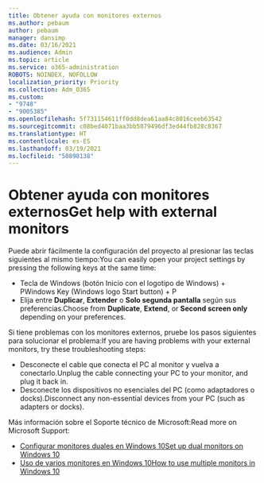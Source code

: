 ```yaml
---
title: Obtener ayuda con monitores externos
ms.author: pebaum
author: pebaum
manager: dansimp
ms.date: 03/16/2021
ms.audience: Admin
ms.topic: article
ms.service: o365-administration
ROBOTS: NOINDEX, NOFOLLOW
localization_priority: Priority
ms.collection: Adm_O365
ms.custom:
- "9748"
- "9005385"
ms.openlocfilehash: 5f731154611ff0dd8dea61aa84c8016ceeb63542
ms.sourcegitcommit: c08bed4071baa3bb5879496df3ed44fb828c8367
ms.translationtype: HT
ms.contentlocale: es-ES
ms.lasthandoff: 03/19/2021
ms.locfileid: "50898138"
---
```

# <a name="get-help-with-external-monitors"></a><span data-ttu-id="3d40e-102">Obtener ayuda con monitores externos</span><span class="sxs-lookup"><span data-stu-id="3d40e-102">Get help with external monitors</span></span>

<span data-ttu-id="3d40e-103">Puede abrir fácilmente la configuración del proyecto al presionar las teclas siguientes al mismo tiempo:</span><span class="sxs-lookup"><span data-stu-id="3d40e-103">You can easily open your project settings by pressing the following keys at the same time:</span></span>

- <span data-ttu-id="3d40e-104">Tecla de Windows (botón Inicio con el logotipo de Windows) + P</span><span class="sxs-lookup"><span data-stu-id="3d40e-104">Windows Key (Windows logo Start button) + P</span></span>
- <span data-ttu-id="3d40e-105">Elija entre **Duplicar**, **Extender** o **Solo segunda pantalla** según sus preferencias.</span><span class="sxs-lookup"><span data-stu-id="3d40e-105">Choose from **Duplicate**, **Extend**, or **Second screen only** depending on your preferences.</span></span>

<span data-ttu-id="3d40e-106">Si tiene problemas con los monitores externos, pruebe los pasos siguientes para solucionar el problema:</span><span class="sxs-lookup"><span data-stu-id="3d40e-106">If you are having problems with your external monitors, try these troubleshooting steps:</span></span>

- <span data-ttu-id="3d40e-107">Desconecte el cable que conecta el PC al monitor y vuelva a conectarlo.</span><span class="sxs-lookup"><span data-stu-id="3d40e-107">Unplug the cable connecting your PC to your monitor, and plug it back in.</span></span>
- <span data-ttu-id="3d40e-108">Desconecte los dispositivos no esenciales del PC (como adaptadores o docks).</span><span class="sxs-lookup"><span data-stu-id="3d40e-108">Disconnect any non-essential devices from your PC (such as adapters or docks).</span></span>

<span data-ttu-id="3d40e-109">Más información sobre el Soporte técnico de Microsoft:</span><span class="sxs-lookup"><span data-stu-id="3d40e-109">Read more on Microsoft Support:</span></span>

- [<span data-ttu-id="3d40e-110">Configurar monitores duales en Windows 10</span><span class="sxs-lookup"><span data-stu-id="3d40e-110">Set up dual monitors on Windows 10</span></span>](https://support.microsoft.com/windows/set-up-dual-monitors-on-windows-10-3d5c15dc-cc63-d850-aeb6-b41778147554)
- [<span data-ttu-id="3d40e-111">Uso de varios monitores en Windows 10</span><span class="sxs-lookup"><span data-stu-id="3d40e-111">How to use multiple monitors in Windows 10</span></span>](https://support.microsoft.com/windows/how-to-use-multiple-monitors-in-windows-10-329c6962-5a4d-b481-7baa-bec9671f728a)

